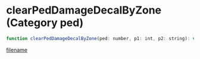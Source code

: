 # clearPedDamageDecalByZone (Category ped)

```js
function clearPedDamageDecalByZone(ped: number, p1: int, p2: string): void
```

[filename](clearPedDamageDecalByZone_m.md ':include')